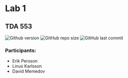 # Lab 1
## TDA 553


![Github version](https://img.shields.io/badge/version-0.1.0-darkblue?style=flat-square)
![GitHub repo size](https://img.shields.io/github/repo-size/linuskar/TDA553-lab1?color=blue&style=flat-square)
![GitHub last commit](https://img.shields.io/github/last-commit/linuskar/TDA553-lab1??color=darkgreen&style=flat-square)



### Participants: 
- Erik Persson
- Linus Karlsson
- David Memedov
